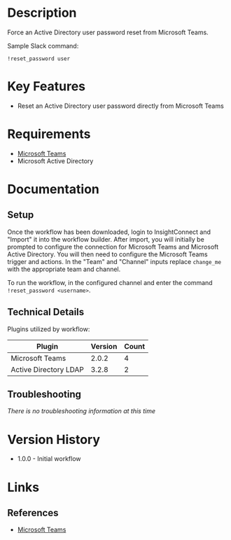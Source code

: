 # Description

Force an Active Directory user password reset from Microsoft Teams.

Sample Slack command:

`!reset_password user`

# Key Features

* Reset an Active Directory user password directly from Microsoft Teams

# Requirements

* [Microsoft Teams](https://insightconnect.help.rapid7.com/docs/microsoft-teams)
* Microsoft Active Directory

# Documentation

## Setup

Once the workflow has been downloaded, login to InsightConnect and "Import" it into the workflow builder.
After import, you will initially be prompted to configure the connection for Microsoft Teams and Microsoft Active Directory.
You will then need to configure the Microsoft Teams trigger and actions.
In the "Team" and "Channel" inputs replace `change_me` with the appropriate team and channel.

To run the workflow, in the configured channel and enter the command `!reset_password <username>`.

## Technical Details

Plugins utilized by workflow:

|Plugin|Version|Count|
|----|----|--------|
|Microsoft Teams|2.0.2|4|
|Active Directory LDAP|3.2.8|2|

## Troubleshooting

_There is no troubleshooting information at this time_

# Version History

* 1.0.0 - Initial workflow

# Links

## References

* [Microsoft Teams](https://teams.microsoft.com)
